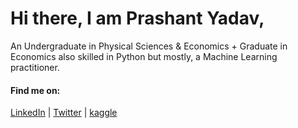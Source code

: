 # Hi there, I am Prashant Yadav,
An Undergraduate in Physical Sciences & Economics + Graduate in Economics also skilled in Python but mostly, a Machine Learning practitioner. 

#### Find me on:
[LinkedIn](https://www.linkedin.com/in/prashantyadav05/) | [Twitter](https://twitter.com/retweeper) | [kaggle](https://www.kaggle.com/prashantyadav05)

